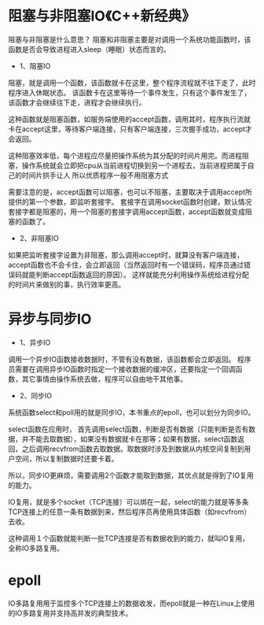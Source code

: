 # 阻塞与非阻塞IO《C++新经典》

阻塞与非阻塞是什么意思？
阻塞和非阻塞主要是对调用一个系统功能函数时，该函数是否会导致进程进入sleep（睡眠）状态而言的。

- 1、阻塞IO

阻塞，就是调用一个函数，该函数就卡在这里，整个程序流程就不往下走了，此时程序进入休眠状态。
该函数卡在这里等待一个事件发生，只有这个事件发生了，该函数才会继续往下走，进程才会继续执行。

这种函数就是阻塞函数，如服务端使用的accept函数，调用其时，程序执行流就卡在accept这里，等待客户端连接，只有客户端连接，三次握手成功，accept才会返回。

这种阻塞效率低，每个进程应尽量把操作系统为其分配的时间片用完。而进程阻塞，操作系统就会立即把cpu从当前进程切换到另一个进程去，当前进程把属于自己的时间片拱手让人
所以优质程序一般不用阻塞方式

需要注意的是，accept函数可以阻塞，也可以不阻塞，主要取决于调用accept所提供的第一个参数，即监听套接字。
套接字在调用socket函数时创建，默认情况套接字都是阻塞的，用一个阻塞的套接字调用accept函数，accept函数就变成阻塞的函数了。

- 2、非阻塞IO

如果把监听套接字设置为非阻塞，那么调用accept时，就算没有客户端连接，accept函数也不会卡住，会立即返回（当然返回时有一个错误码，程序员通过错误码就能判断accept函数返回的原因）。
这样就能充分利用操作系统给进程分配的时间片来做别的事，执行效率更高。

# 异步与同步IO

- 1、异步IO

调用一个异步IO函数接收数据时，不管有没有数据，该函数都会立即返回。
程序员需要在调用异步IO函数时指定一个接收数据的缓冲区，还要指定一个回调函数，其它事情由操作系统去做，程序可以自由地干其他事。

- 2、同步IO

系统函数select和poll用的就是同步IO，本书重点的epoll，也可以划分为同步IO。

select函数在应用时，
首先调用select函数，判断是否有数据（只能判断是否有数据，并不能去取数据），如果没有数据就卡在那等；如果有数据，select函数返回，之后调用recvfrom函数去取数据。取数据时涉及到数据从内核空间复制到用户空间，所以复制数据时还要卡着。

所以，同步IO更麻烦，需要调用2个函数才能取到数据，其优点就是得到了IO复用的能力。

IO复用，就是多个socket（TCP连接）可以绑在一起，select的能力就是等多条TCP连接上的任意一条有数据到来，然后程序员再使用具体函数（如recvfrom）去收。

这种调用１个函数就能判断一批TCP连接是否有数据收到的能力，就叫IO复用，全称IO多路复用。

# epoll
 
IO多路复用用于监控多个TCP连接上的数据收发，而epoll就是一种在Linux上使用的IO多路复用并支持高并发的典型技术。

